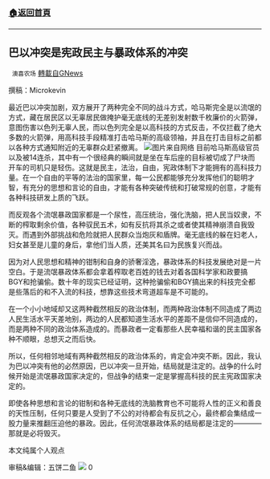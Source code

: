###  [:house:返回首頁](https://github.com/ourhimalayas/txt)
---

## 巴以冲突是宪政民主与暴政体系的冲突
` 澳喜农场` [轉載自GNews](https://gnews.org/zh-hans/1247196/)

撰稿：Microkevin

最近巴以冲突加剧，双方展开了两种完全不同的战斗方式，哈马斯完全是以流氓的方式，藏在居民区以无辜居民做掩护毫无底线的无差别发射数千枚廉价的火箭弹，意图伤害以色列无辜人民，而以色列完全是以高科技的方式反击，不仅拦截了绝大多数的火箭弹，用高科技手段精准打击哈马斯的高级领袖，并且在打击目标之前都以各种方式通知附近的无辜群众赶紧撤离。
![]()![](https://gnews-media-offload.s3.amazonaws.com/wp-content/uploads/2021/05/16012428/16211426301.png)图片来自网络
目前哈马斯高级官员以及被14连杀，其中有一个很经典的瞬间就是坐在车后座的目标被切成了尸块而开车的司机只是轻伤。这就是民主，法治，自由，宪政体制下才能拥有的高科技力量。在一个自由的平等的法治的国家里，每一公民都能够充分发挥他们的聪明才智，有充分的思想和言论的自由，才能有各种突破传统和打破常规的创意，才能有各种科技研发上质的飞跃。

而反观各个流氓暴政国家都是一个尿性，高压统治，强化洗脑，把人民当奴隶，不断的榨取剩余价值，各种驭民五术，如有反抗将其杀之或者使其精神崩溃自我毁灭。而遇到外部挑战和危险就把人民群众当炮灰和盾牌。毫无底线的躲在妇老人，妇女甚至是儿童的身后，拿他们当人质，还美其名曰为民族复兴而战。

因为对人民思想和精神的钳制和自身的骄奢淫逸，暴政体系的科技发展绝对是一片空白。于是流氓暴政体系都会拿着榨取老百姓的钱去对着各国科学家和政要搞BGY和抢骗偷。数十年的现实已经证明，这种抢骗偷和BGY搞出来的科技完全都是些落后的和不入流的科技，想靠这些技术弯道超车是不可能的。

在一个小小地域却又这两种截然相反的政治体制，而两种政治体制不同造成了两边人民生活水平天差地别，两边的人民都知道生活水平的差距不是信仰不同造成的，而是两种不同的政治体系造成的。而暴政者一定看那些人民幸福和谐的民主国家各种不顺眼，总想灭之而后快。

所以，任何相邻地域有两种截然相反的政治体系的，肯定会冲突不断。因此，我认为巴以冲突有他的必然原因，巴以冲突一旦开始，结局就是注定的。战争的什么时候开始是流氓暴政国家决定的，但战争的结束一定是掌握高科技的民主宪政国家决定的。

即使各种思想和言论的钳制和各种无底线的洗脑教育也不可能将人性的正义和善良的天性压制，任何只要是人受到了不公的对待都会有反抗之心，最终都会集结成一股力量来推翻压迫他的暴政。因此，任何流氓暴政体系的结局都是注定的————那就是必将毁灭。

本文纯属个人观点

审稿&编辑：五饼二鱼
![]()![](https://gnews.org/wp-content/uploads/2021/05/1-澳喜Logo-2.jpeg)
0
